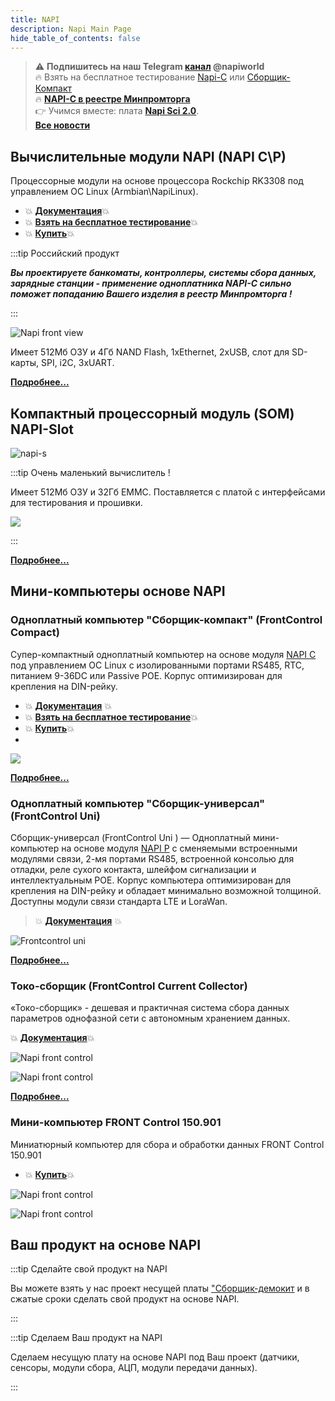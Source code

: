 ```yaml
---
title: NAPI
description: Napi Main Page
hide_table_of_contents: false
---
```


<!-- # Все о модулях NAPI и устройствах на NAPI -->
<!--
[![NNZ BANNER](../../static/img/banner/nnz-conf.jpeg)](https://event.nnz-ipc.ru/?utm_source=personal_email_banner&utm_medium=email&utm_campaign=dpa_conf_2024)

# Модули NAPI и устройства на их основе
-->
<!-- ***Вся мощь Linux в Embedded устройствах***-->

>:warning: **Подпишитесь на наш Telegram [канал](https://t.me/napiworld) @napiworld** \
> :fire: Взять на бесплатное тестирование [Napi-С](/docs/demokits/demokit2/) или [Сборщик-Компакт](/docs/demokits/demokit1/) \
> :fire: **[NAPI-C в реестре Минпромторга](/blog/napi-c-v-reestre-minpromtorg/)** \
> :point_right: Учимся вместе: плата **[Napi Sci 2.0](/docs/sci/napisci/)**. \
> **[Все новости](/blog/archive)**

<!--![Napi front view](../../static/img/banner/napi-desert.jpg) -->

<!-- [![Napi Banner](../../static/img/banner/napi-desert-long-long.jpg)](/docs/napi-intro) -->

<!-- [![Napi Banner](../../static/img/banner/napi-c-2.jpg)](/docs/napi-intro) -->
<!--
**[Взять на бесплатное тестирование](/docs/demokits/getontest-demokit2)** | **[Купить](https://nnz-ipc.ru/catalogue/front_man/front_control/modul_napi_c/)**

[![Fcc banner](../../static/img/banner/fcc2-1.jpg)](/docs/computers/frontcontrol-compact)

**[Взять на бесплатное тестирование](/docs/demokits/getontest-demokit1)** | **[Купить](https://nnz-ipc.ru/catalogue/front_man/front_compact/front_compact_159_101/)**
-->
<!--
[![Fcc banner](../../static/img/banner/napi-s-2.jpg)](/docs/napi-som-intro)
-->

## Вычислительные модули NAPI (NAPI C\P)

Процессорные модули на основе процессора Rockchip RK3308 под управлением ОС Linux (Armbian\NapiLinux).

- :boom: **[Документация](/docs/napi-intro)**:boom:
- :boom: **[Взять на бесплатное тестирование](/docs/demokits/getontest-demokit2)**:boom:
- :boom: **[Купить](https://nnz-ipc.ru/catalogue/front_man/front_control/modul_napi_c/)**:boom:

:::tip Российский продукт

***Вы проектируете банкоматы, контроллеры, системы сбора данных, зарядные станции - применение одноплатника NAPI-C сильно поможет попаданию Вашего изделия в реестр Минпромторга !***

:::

<!-- ![Napi front view](../../static/img/napi-som/napi12.png) -->
![Napi front view](../../static/img/img-napi-c-p/napicp1-mptg.jpg)

 Имеет 512Мб ОЗУ и 4Гб NAND Flash, 1хEthernet, 2xUSB, слот для SD-карты, SPI, i2C, 3хUART.

 **[Подробнее...](/docs/napi-intro)**

 ## Компактный процессорный модуль (SOM) NAPI-Slot

<!-- ![](../../docs/img-napi-s/napi-s-small.jpg) -->
![napi-s](../../static/img/img-napi-c-p/napis.jpg)



:::tip Очень маленький вычислитель !

Имеет 512Мб ОЗУ и 32Гб EMMC. Поставляется с платой с интерфейсами для тестирования и прошивки.

![](../../docs/napi-som/img2/napi-slot-blue-2.jpg)
<!-- ![napi-s](../../static/img/napi-som/napi-s-b1.jpg) -->

:::


**[Подробнее...](/docs/napi-som-intro)**

## Мини-компьютеры основе NAPI

### Одноплатный компьютер "Сборщик-компакт" (FrontControl Compact)

Супер-компактный одноплатный компьютер на основе модуля [NAPI C](/docs/napi-intro) под управлением ОС Linux с изолированными портами RS485, RTC, питанием 9-36DC или Passive POE. Корпус оптимизирован для крепления на DIN-рейку.

- :boom: **[Документация](/docs/computers/frontcontrol-compact/)** :boom:
- :boom: **[Взять на бесплатное тестирование](/docs/demokits/getontest-demokit1)**:boom:
- :boom: **[Купить](https://nnz-ipc.ru/catalogue/front_man/front_compact/front_compact_159_101/)**:boom:
-

![](../../docs/img-compact/balck4-allb.jpg)

**[Подробнее...](/docs/computers/frontcontrol-compact/)**

### Одноплатный компьютер "Сборщик-универсал" (FrontControl Uni)

Сборщик-универсал (FrontControl Uni ) — Одноплатный мини-компьютер на основе модуля [NAPI P](/docs/napi-intro) с сменяемыми встроенными модулями связи, 2-мя портами RS485, встроенной консолью для отладки, реле сухого контакта, шлейфом сигнализации и интеллектуальным POE. Корпус компьютера оптимизирован для крепления на DIN-рейку и обладает минимально возможной толщиной. Доступны модули связи стандарта LTE и LoraWan.

> :boom: **[Документация](/docs/computers/frontcontrol-uni/)** :boom:

![Frontcontrol uni](../../docs/img-u/rend5-small.jpg)

**[Подробнее...](/docs/computers/frontcontrol-uni/)**

### Токо-сборщик (FrontControl Current Collector)

«Токо-сборщик» - дешевая и практичная система сбора данных параметров однофазной сети с автономным хранением данных.

:boom: **[Документация](/docs/special/frontcurrent/)**:boom:

![Napi front control](../../static/img/img-c/c6.png)

![Napi front control](../../static/img/img-c/c5.png)

**[Подробнее...](/docs/special/frontcurrent/)**

### Мини-компьютер FRONT Control 150.901

Миниатюрный компьютер для сбора и обработки данных FRONT Control 150.901

- :boom: **[Купить](https://nnz-ipc.ru/catalogue/front_man/front_control/front_control_pc/
)**:boom:

![Napi front control](../../static/img/img-c/n13.png)

![Napi front control](../../static/img/img-c/n45.png)

## Ваш продукт на основе NAPI

:::tip Сделайте свой продукт на NAPI

Вы можете взять у нас проект несущей платы ["Сборщик-демокит](/docs/hidden/frontcontrol-demo) и в сжатые сроки сделать свой продукт на основе NAPI.

:::

:::tip Сделаем Ваш продукт на NAPI

Сделаем несущую плату на основе NAPI под Ваш проект (датчики, сенсоры, модули сбора, АЦП, модули передачи данных).

:::
